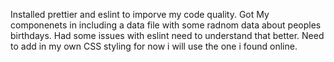 Installed prettier and eslint to imporve my code quality.
Got My componenets in including a data file with some radnom data about peoples birthdays.
Had some issues with eslint need to understand that better.
Need to add in my own CSS styling for now i will use the one i found online.
